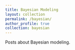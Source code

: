 ```yaml
---
title: Bayesian Modeling
layout: collection
permalink: /bayesian/
author_profile: true
collection: bayesian
---
```


Posts about Bayesian modeling.